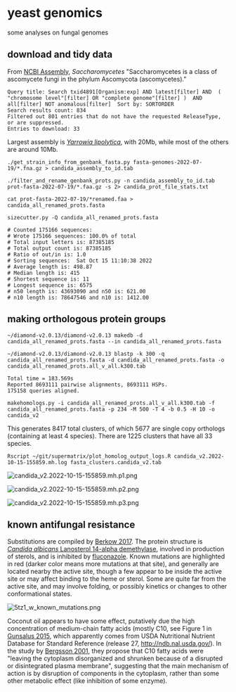 # yeast genomics #
some analyses on fungal genomes

## download and tidy data ##
From [NCBI Assembly](https://www.ncbi.nlm.nih.gov/assembly/?term=txid4891[Organism:exp]), *Saccharomycetes* "Saccharomycetes is a class of ascomycete fungi in the phylum Ascomycota (ascomycetes)."

```
Query title: Search txid4891[Organism:exp] AND latest[filter] AND  ( "chromosome level"[filter] OR "complete genome"[filter] )  AND all[filter] NOT anomalous[filter]  Sort by: SORTORDER
Search results count: 834
Filtered out 801 entries that do not have the requested ReleaseType, or are suppressed.
Entries to download: 33
```

Largest assembly is [*Yarrowia lipolytica*](https://www.ncbi.nlm.nih.gov/data-hub/genome/GCF_000002525.2/), with 20Mb, while most of the others are around 10Mb.

`./get_strain_info_from_genbank_fasta.py fasta-genomes-2022-07-19/*.fna.gz > candida_assembly_to_id.tab`

`./filter_and_rename_genbank_prots.py -n candida_assembly_to_id.tab prot-fasta-2022-07-19/*.faa.gz -s 2> candida_prot_file_stats.txt`

`cat prot-fasta-2022-07-19/*renamed.faa > candida_all_renamed_prots.fasta`

```
sizecutter.py -Q candida_all_renamed_prots.fasta

# Counted 175166 sequences:
# Wrote 175166 sequences: 100.0% of total
# Total input letters is: 87385185
# Total output count is: 87385185
# Ratio of out/in is: 1.0
# Sorting sequences:  Sat Oct 15 11:10:38 2022
# Average length is: 498.87
# Median length is: 415
# Shortest sequence is: 11
# Longest sequence is: 6575
# n50 length is: 43693090 and n50 is: 621.00
# n10 length is: 78647546 and n10 is: 1412.00
```

## making orthologous protein groups ##

`~/diamond-v2.0.13/diamond-v2.0.13 makedb -d candida_all_renamed_prots.fasta --in candida_all_renamed_prots.fasta`

`~/diamond-v2.0.13/diamond-v2.0.13 blastp -k 300 -q candida_all_renamed_prots.fasta -d candida_all_renamed_prots.fasta -o candida_all_renamed_prots.all_v_all.k300.tab`

```
Total time = 183.569s
Reported 8693111 pairwise alignments, 8693111 HSPs.
175158 queries aligned.
```

`makehomologs.py -i candida_all_renamed_prots.all_v_all.k300.tab -f candida_all_renamed_prots.fasta -p 234 -M 500 -T 4 -b 0.5 -H 10 -o candida_v2`

This generates 8417 total clusters, of which 5677 are single copy orthologs (containing at least 4 species). There are 1225 clusters that have all 33 species.

`Rscript ~/git/supermatrix/plot_homolog_output_logs.R candida_v2.2022-10-15-155859.mh.log fasta_clusters.candida_v2.tab`

![candida_v2.2022-10-15-155859.mh.p1.png](https://github.com/wrf/yeast-genomics/blob/main/images/candida_v2.2022-10-15-155859.mh.p1.png)

![candida_v2.2022-10-15-155859.mh.p2.png](https://github.com/wrf/yeast-genomics/blob/main/images/candida_v2.2022-10-15-155859.mh.p2.png)

![candida_v2.2022-10-15-155859.mh.p3.png](https://github.com/wrf/yeast-genomics/blob/main/images/candida_v2.2022-10-15-155859.mh.p3.png)

## known antifungal resistance ##

Substitutions are compiled by [Berkow 2017](https://www.ncbi.nlm.nih.gov/pmc/articles/PMC5546770/). The protein structure is [*Candida albicans* Lanosterol 14-alpha demethylase](https://www.uniprot.org/uniprotkb/P10613/entry), involved in production of sterols, and is inhibited by [fluconazole](https://en.wikipedia.org/wiki/Fluconazole). Known mutations are highlighted in red (darker color means more mutations at that site), and generally are located nearby the active site, though a few appear to be inside the active site or may affect binding to the heme or sterol. Some are quite far from the active site, and may involve folding, or possibly kinetics or changes to other conformational states.

![5tz1_w_known_mutations.png](https://github.com/wrf/yeast-genomics/blob/main/images/5tz1_w_known_mutations.png)

Coconut oil appears to have some effect, putatively due the high concentration of medium-chain fatty acids (mostly C10, see Figure 1 in [Gunsalus 2015](https://journals.asm.org/doi/10.1128/mSphere.00020-15), which apparently comes from USDA Nutritional Nutrient Database for Standard Reference (release 27, http://ndb.nal.usda.gov/). In the study by [Bergsson 2001](https://www.ncbi.nlm.nih.gov/pmc/articles/PMC90807/), they propose that C10 fatty acids were "leaving the cytoplasm disorganized and shrunken because of a disrupted or disintegrated plasma membrane", suggesting that the main mechanism of action is by disruption of components in the cytoplasm, rather than some other metabolic effect (like inhibition of some enzyme).











